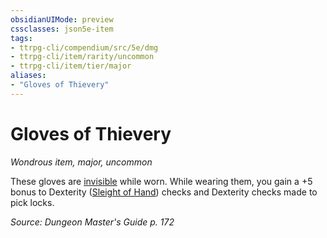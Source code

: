 ```yaml
---
obsidianUIMode: preview
cssclasses: json5e-item
tags:
- ttrpg-cli/compendium/src/5e/dmg
- ttrpg-cli/item/rarity/uncommon
- ttrpg-cli/item/tier/major
aliases: 
- "Gloves of Thievery"
---
```

# Gloves of Thievery
*Wondrous item, major, uncommon*  



These gloves are [invisible](3-Mechanics/CLI/rules/conditions.md#Invisible) while worn. While wearing them, you gain a +5 bonus to Dexterity ([Sleight of Hand](3-Mechanics/CLI/rules/skills.md#Sleight%20of%20Hand)) checks and Dexterity checks made to pick locks.

*Source: Dungeon Master's Guide p. 172*